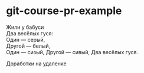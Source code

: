 # git-course-pr-example

Жили у бабуси  
Два весёлых гуся:  
Один — серый,  
Другой — белый,  
Один — сизый,
Другой — сивый,
Два весёлых гуся.

 
Доработки на удаленке
 